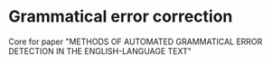 # Grammatical error correction
Core for paper "METHODS OF AUTOMATED GRAMMATICAL ERROR DETECTION IN THE ENGLISH-LANGUAGE TEXT"
